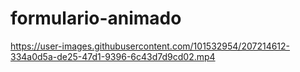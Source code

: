# formulario-animado


https://user-images.githubusercontent.com/101532954/207214612-334a0d5a-de25-47d1-9396-6c43d7d9cd02.mp4

